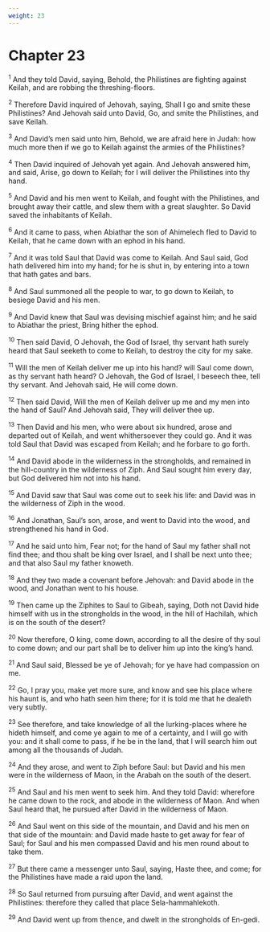 ```yaml
---
weight: 23
---
```


# Chapter 23

<sup>1</sup> And they told David, saying, Behold, the Philistines are fighting against Keilah, and are robbing the threshing-floors. 

<sup>2</sup> Therefore David inquired of Jehovah, saying, Shall I go and smite these Philistines? And Jehovah said unto David, Go, and smite the Philistines, and save Keilah. 

<sup>3</sup> And David’s men said unto him, Behold, we are afraid here in Judah: how much more then if we go to Keilah against the armies of the Philistines? 

<sup>4</sup> Then David inquired of Jehovah yet again. And Jehovah answered him, and said, Arise, go down to Keilah; for I will deliver the Philistines into thy hand. 

<sup>5</sup> And David and his men went to Keilah, and fought with the Philistines, and brought away their cattle, and slew them with a great slaughter. So David saved the inhabitants of Keilah. 

<sup>6</sup> And it came to pass, when Abiathar the son of Ahimelech fled to David to Keilah, that he came down with an ephod in his hand. 

<sup>7</sup> And it was told Saul that David was come to Keilah. And Saul said, God hath delivered him into my hand; for he is shut in, by entering into a town that hath gates and bars. 

<sup>8</sup> And Saul summoned all the people to war, to go down to Keilah, to besiege David and his men. 

<sup>9</sup> And David knew that Saul was devising mischief against him; and he said to Abiathar the priest, Bring hither the ephod. 

<sup>10</sup> Then said David, O Jehovah, the God of Israel, thy servant hath surely heard that Saul seeketh to come to Keilah, to destroy the city for my sake. 

<sup>11</sup> Will the men of Keilah deliver me up into his hand? will Saul come down, as thy servant hath heard? O Jehovah, the God of Israel, I beseech thee, tell thy servant. And Jehovah said, He will come down. 

<sup>12</sup> Then said David, Will the men of Keilah deliver up me and my men into the hand of Saul? And Jehovah said, They will deliver thee up. 

<sup>13</sup> Then David and his men, who were about six hundred, arose and departed out of Keilah, and went whithersoever they could go. And it was told Saul that David was escaped from Keilah; and he forbare to go forth. 

<sup>14</sup> And David abode in the wilderness in the strongholds, and remained in the hill-country in the wilderness of Ziph. And Saul sought him every day, but God delivered him not into his hand. 

<sup>15</sup> And David saw that Saul was come out to seek his life: and David was in the wilderness of Ziph in the wood. 

<sup>16</sup> And Jonathan, Saul’s son, arose, and went to David into the wood, and strengthened his hand in God. 

<sup>17</sup> And he said unto him, Fear not; for the hand of Saul my father shall not find thee; and thou shalt be king over Israel, and I shall be next unto thee; and that also Saul my father knoweth. 

<sup>18</sup> And they two made a covenant before Jehovah: and David abode in the wood, and Jonathan went to his house. 

<sup>19</sup> Then came up the Ziphites to Saul to Gibeah, saying, Doth not David hide himself with us in the strongholds in the wood, in the hill of Hachilah, which is on the south of the desert? 

<sup>20</sup> Now therefore, O king, come down, according to all the desire of thy soul to come down; and our part shall be to deliver him up into the king’s hand. 

<sup>21</sup> And Saul said, Blessed be ye of Jehovah; for ye have had compassion on me. 

<sup>22</sup> Go, I pray you, make yet more sure, and know and see his place where his haunt is, and who hath seen him there; for it is told me that he dealeth very subtly. 

<sup>23</sup> See therefore, and take knowledge of all the lurking-places where he hideth himself, and come ye again to me of a certainty, and I will go with you: and it shall come to pass, if he be in the land, that I will search him out among all the thousands of Judah. 

<sup>24</sup> And they arose, and went to Ziph before Saul: but David and his men were in the wilderness of Maon, in the Arabah on the south of the desert. 

<sup>25</sup> And Saul and his men went to seek him. And they told David: wherefore he came down to the rock, and abode in the wilderness of Maon. And when Saul heard that, he pursued after David in the wilderness of Maon. 

<sup>26</sup> And Saul went on this side of the mountain, and David and his men on that side of the mountain: and David made haste to get away for fear of Saul; for Saul and his men compassed David and his men round about to take them. 

<sup>27</sup> But there came a messenger unto Saul, saying, Haste thee, and come; for the Philistines have made a raid upon the land. 

<sup>28</sup> So Saul returned from pursuing after David, and went against the Philistines: therefore they called that place Sela-hammahlekoth. 

<sup>29</sup> And David went up from thence, and dwelt in the strongholds of En-gedi. 



